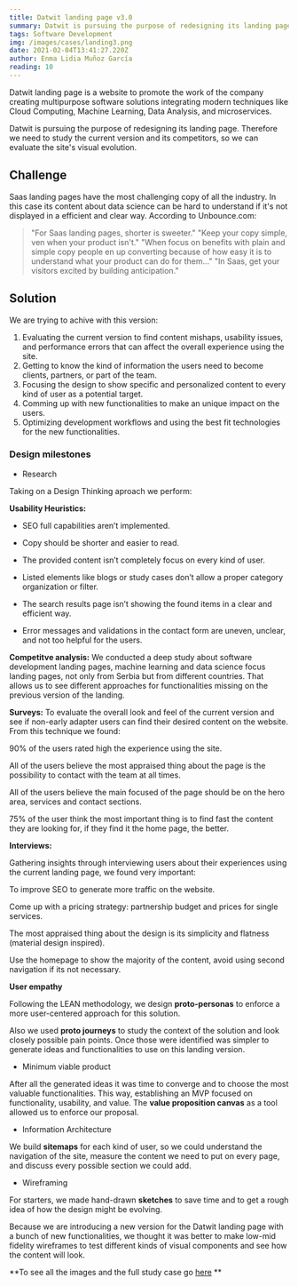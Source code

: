 ```yaml
---
title: Datwit landing page v3.0
summary: Datwit is pursuing the purpose of redesigning its landing page. Therefore we need to study the current version and its competitors, so we can evaluate the site's visual evolution.
tags: Software Development
img: /images/cases/landing3.png
date: 2021-02-04T13:41:27.220Z
author: Enma Lidia Muñoz García 
reading: 10
---
```


Datwit landing page is a website to promote the work of the company creating multipurpose software solutions integrating modern techniques like Cloud Computing, Machine Learning, Data Analysis, and microservices. 

Datwit is pursuing the purpose of redesigning its landing page. Therefore we need to study the current version and its competitors, so we can evaluate the site's visual evolution.

<!--more-->

## Challenge

Saas landing pages have the most challenging copy of all the industry. In this case its content about data science can be hard to understand if it's not displayed in a efficient and clear way.
According to Unbounce.com:

> "For Saas landing pages, shorter is sweeter."
> "Keep your copy simple, ven when your product isn't."
> "When focus on benefits with plain and simple copy people en up converting because of how easy it is to understand what your product can do for them..."
> "In Saas, get your visitors excited by building anticipation."

## Solution

We are trying to achive with this version: 

1. Evaluating the current version to find content mishaps, usability issues, and performance errors that can affect the overall experience using the site.
2. Getting to know the kind of information the users need to become clients, partners, or part of the team.
3. Focusing the design to show specific and personalized content to every kind of user as a potential target.
4. Comming up with new functionalities to make an unique impact on the users.
5. Optimizing development workflows and using the best fit technologies for the new functionalities.

### Design milestones

- Research

Taking on a Design Thinking aproach we perform:

**Usability Heuristics:**

* SEO full capabilities aren’t implemented.

* Copy should be shorter and easier to read.

* The provided content isn’t completely focus on every kind of user.

* Listed elements like blogs or study cases don’t allow a proper category organization or filter.

* The search results page isn’t showing the found items in a clear and efficient way.

* Error messages and validations in the contact form are uneven, unclear, and not too helpful for the users.

**Competitve analysis:**
We conducted a deep study about software development landing pages, machine learning and data science focus landing pages, not only from Serbia but from different countries. That allows us to see different approaches for functionalities missing on the previous version of the landing.

**Surveys:**
To evaluate the overall look and feel of the current version and see if non-early adapter users can find their desired content on the website. From this technique we found:

90% of the users rated high the experience using the site.

All of the users believe the most appraised thing about the page is the possibility to contact with the team at all times.

All of the users believe the main focused of the page should be on the hero area, services and contact sections. 

75% of the user think the most important thing is to find fast the content they are looking for, if they find it the home page, the better.

**Interviews:**

Gathering insights through interviewing users about their experiences using the current landing page, we found very important: 

To improve SEO to generate more traffic on the website.

Come up with a pricing strategy: partnership budget and prices for single services.

The most appraised thing about the design is its simplicity and flatness (material design inspired).

Use the homepage to show the majority of the content, avoid using second navigation if its not necessary.

**User empathy**

Following the LEAN methodology, we design **proto-personas** to enforce a more user-centered approach for this solution.

Also we used **proto journeys** to study the context of the solution and look closely possible pain points. Once those were identified was simpler to generate ideas and functionalities to use on this landing version.

- Minimum viable product

After all the generated ideas it was time to converge and to choose the most valuable functionalities. This way, establishing an MVP focused on functionality, usability, and value. The **value proposition canvas** as a tool allowed us to enforce our proposal.

- Information Architecture

We build **sitemaps** for each kind of user, so we could understand the navigation of the site, measure the content we need to put on every page, and discuss every possible section we could add.

- Wireframing

For starters, we made hand-drawn **sketches** to save time and to get a rough idea of how the design might be evolving.

Because we are introducing a new version for the Datwit landing page with a bunch of new functionalities, we thought it was better to make low-mid fidelity wireframes to test different kinds of visual components and see how the content will look.

**To see all the images and the full study case go [here](https://www.notion.so/Datwit-landing-page-v3-0-af0782fef7834b92bdbfbd666170762d) **